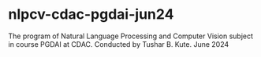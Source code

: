 # nlpcv-cdac-pgdai-jun24
The program of Natural Language Processing and Computer Vision subject in course PGDAI at CDAC. Conducted by Tushar B. Kute. June 2024
